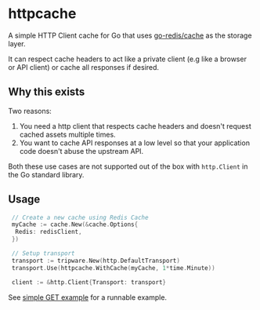# httpcache

A simple HTTP Client cache for Go that uses [go-redis/cache](https://github.com/go-redis/cache) as the storage layer.

It can respect cache headers to act like a private client (e.g like a browser or API client) or
cache all responses if desired.

## Why this exists

Two reasons:

1. You need a http client that respects cache headers and doesn't request cached assets multiple times.
2. You want to cache API responses at a low level so that your application code doesn't abuse the upstream API.

Both these use cases are not supported out of the box with `http.Client` in the Go standard library.

## Usage

```go
 // Create a new cache using Redis Cache
 myCache := cache.New(&cache.Options{
  Redis: redisClient,
 })

 // Setup transport
 transport := tripware.New(http.DefaultTransport)
 transport.Use(httpcache.WithCache(myCache, 1*time.Minute))

 client := &http.Client{Transport: transport}
```

See [simple GET example](./examples/simple-get/main.go) for a runnable example.
